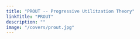 ```yaml
---
title: "PROUT -- Progressive Utilitzation Theory"
linkTitle: "PROUT"
description: ""
image: "/covers/prout.jpg"
---
```

